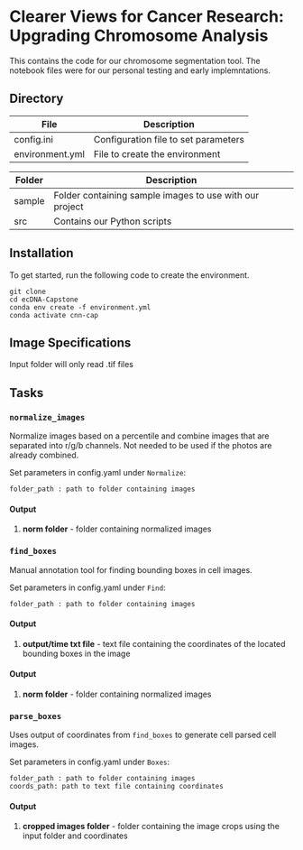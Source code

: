 # Clearer Views for Cancer Research: Upgrading Chromosome Analysis
This contains the code for our chromosome segmentation tool. The notebook files were for
our personal testing and early implemntations.

## Directory

| File      | Description |
| ----------- | ----------- |
| config.ini      | Configuration file to set parameters       |
| environment.yml   | File to create the environment        |



| Folder      | Description |
| ----------- | ----------- |
| sample      | Folder containing sample images to use with our project       |
| src   | Contains our Python scripts        |

## Installation
To get started, run the following code to create the environment.

```
git clone 
cd ecDNA-Capstone
conda env create -f environment.yml
conda activate cnn-cap
```

## Image Specifications
Input folder will only read .tif files

## Tasks
### `normalize_images`
Normalize images based on a percentile and combine images that are separated into r/g/b channels. Not needed to be used if the photos are already combined.

Set parameters in config.yaml under `Normalize`:

````
folder_path : path to folder containing images
````

#### Output

1. **norm folder** - folder containing normalized images

### `find_boxes`
Manual annotation tool for finding bounding boxes in cell images.

Set parameters in config.yaml under `Find`:

````
folder_path : path to folder containing images
````

#### Output

1. **output/time txt file** - text file containing the coordinates of the located bounding boxes in the image

#### Output

1. **norm folder** - folder containing normalized images

### `parse_boxes`
Uses output of coordinates from `find_boxes` to generate cell parsed cell images.

Set parameters in config.yaml under `Boxes`:

````
folder_path : path to folder containing images
coords_path: path to text file containing coordinates
````

#### Output

1. **cropped images folder** - folder containing the image crops using the input folder and coordinates
